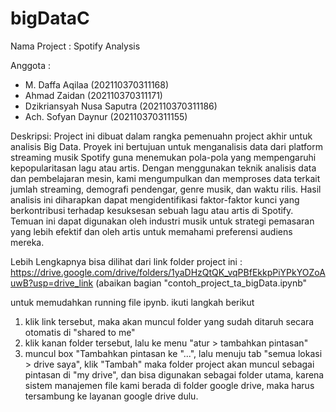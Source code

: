 # bigDataC
Nama Project : Spotify Analysis

Anggota : 
- M. Daffa Aqilaa (202110370311168)
- Ahmad Zaidan (202110370311171)
- Dzikriansyah Nusa Saputra (202110370311186)
- Ach. Sofyan Daynur (202110370311155)

Deskripsi: Project ini dibuat dalam rangka pemenuahn project akhir untuk analisis Big Data. Proyek ini bertujuan untuk menganalisis data dari platform streaming musik Spotify guna menemukan pola-pola yang mempengaruhi kepopularitasan lagu atau artis. Dengan menggunakan teknik analisis data dan pembelajaran mesin, kami mengumpulkan dan memproses data terkait jumlah streaming, demografi pendengar, genre musik, dan waktu rilis. Hasil analisis ini diharapkan dapat mengidentifikasi faktor-faktor kunci yang berkontribusi terhadap kesuksesan sebuah lagu atau artis di Spotify. Temuan ini dapat digunakan oleh industri musik untuk strategi pemasaran yang lebih efektif dan oleh artis untuk memahami preferensi audiens mereka.

Lebih Lengkapnya bisa dilihat dari link folder project ini : 
https://drive.google.com/drive/folders/1yaDHzQtQK_vqPBfEkkpPiYPkYOZoAuwB?usp=drive_link (abaikan bagian "contoh_project_ta_bigData.ipynb"

untuk memudahkan running file ipynb. ikuti langkah berikut
1. klik link tersebut, maka akan muncul folder yang sudah ditaruh secara otomatis di "shared to me"
2. klik kanan folder tersebut, lalu ke menu "atur > tambahkan pintasan"
3. muncul box "Tambahkan pintasan ke "...", lalu menuju tab "semua lokasi > drive saya", klik "Tambah"
maka folder project akan muncul sebagai pintasan di "my drive", dan bisa digunakan sebagai folder utama, karena sistem manajemen file kami berada di folder google drive, maka harus tersambung ke layanan google drive dulu.

